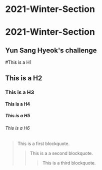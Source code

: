 # 2021-Winter-Section
2021-Winter-Section
====================
Yun Sang Hyeok's challenge
------------------------------

#This is a H1
## This is a H2
### This is a H3
#### This is a H4
##### This is a H5
###### This is a H6

>This is a first blockquote.
> >This is a a second blockquote.
> > >This is a third blockquote.


